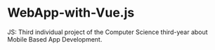 # WebApp-with-Vue.js

JS: Third individual project of the Computer Science third-year about Mobile Based App Development.